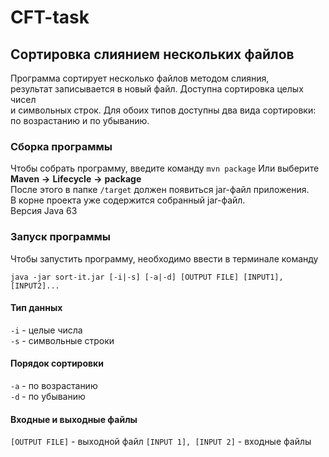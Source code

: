 # CFT-task

## Сортировка слиянием нескольких файлов

Программа сортирует несколько файлов методом слияния, \
результат записывается в новый файл. Доступна сортировка целых чисел \
и символьных строк. Для обоих типов доступны два вида сортировки: \
по возрастанию и по убыванию.


### Сборка программы
Чтобы собрать программу, введите команду 
```mvn package```
Или выберите **Maven** __->__ **Lifecycle** __->__ **package** \
После этого в папке ```/target``` должен появиться jar-файл приложения. \
В корне проекта уже содержится собранный jar-файл. \
Версия Java 63


### Запуск программы
Чтобы запустить программу, необходимо ввести в терминале команду 
```shell
java -jar sort-it.jar [-i|-s] [-a|-d] [OUTPUT FILE] [INPUT1], [INPUT2]...
```
#### Тип данных
```-i``` - целые числа \
```-s``` - символьные строки
#### Порядок сортировки
```-a``` - по возрастанию \
```-d``` - по убыванию
#### Входные и выходные файлы
```[OUTPUT FILE]``` - выходной файл
```[INPUT 1], [INPUT 2]``` - входные файлы